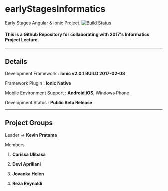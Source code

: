 # earlyStagesInformatics
Early Stages Angular & Ionic Project.
[![Build Status](https://travis-ci.org/kpratama24/earlyStagesInformatics-ionic.svg?branch=travis)](https://travis-ci.org/kpratama24/earlyStagesInformatics-ionic)
#### This is a Github Repository for collaborating with 2017's Informatics Project Lecture.

---

## **Details**

Development Framework : **Ionic v2.0.1 BUILD 2017-02-08**

Framework Plugin : **Ionic Native**

Mobile Environment Support : **Android**,**iOS**, ~~Windows Phone~~

Development Status : **Public Beta Release**

---
## **Project Groups**

Leader -> **Kevin Pratama**

Members

1. **Carissa Ulibasa**

2. **Devi Apriliani**

3. **Jovanka Helen**

4. **Reza Reynaldi**
